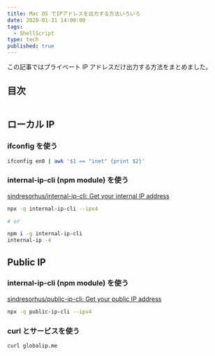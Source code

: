 ```yaml
---
title: Mac OS でIPアドレスを出力する方法いろいろ
date: 2020-01-31 14:00:00
tags:
  - ShellScript
type: tech
published: true
---
```


この記事ではプライベート IP アドレスだけ出力する方法をまとめました。

## 目次

```toc

```

## ローカル IP

### ifconfig を使う

```sh
ifconfig en0 | awk '$1 == "inet" {print $2}'
```

### internal-ip-cli (npm module) を使う

[sindresorhus/internal\-ip\-cli: Get your internal IP address](https://github.com/sindresorhus/internal-ip-cli)

```sh
npx -q internal-ip-cli --ipv4

# or

npm i -g internal-ip-cli
internal-ip -4
```

## Public IP

### internal-ip-cli (npm module) を使う

[sindresorhus/public\-ip\-cli: Get your public IP address](https://github.com/sindresorhus/public-ip-cli)

```sh
npx -q public-ip-cli --ipv4
```

### curl とサービスを使う

```sh
curl globalip.me
```
